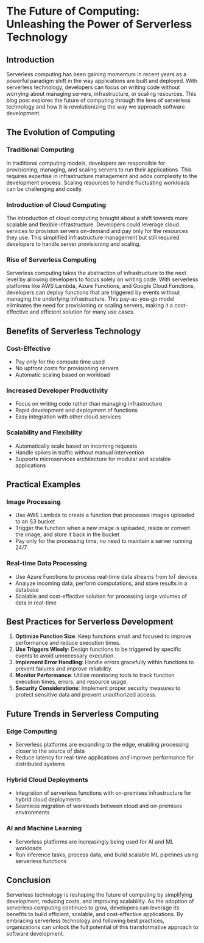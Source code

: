 # The Future of Computing: Unleashing the Power of Serverless Technology

## Introduction

Serverless computing has been gaining momentum in recent years as a powerful paradigm shift in the way applications are built and deployed. With serverless technology, developers can focus on writing code without worrying about managing servers, infrastructure, or scaling resources. This blog post explores the future of computing through the lens of serverless technology and how it is revolutionizing the way we approach software development.

## The Evolution of Computing

### Traditional Computing

In traditional computing models, developers are responsible for provisioning, managing, and scaling servers to run their applications. This requires expertise in infrastructure management and adds complexity to the development process. Scaling resources to handle fluctuating workloads can be challenging and costly.

### Introduction of Cloud Computing

The introduction of cloud computing brought about a shift towards more scalable and flexible infrastructure. Developers could leverage cloud services to provision servers on-demand and pay only for the resources they use. This simplified infrastructure management but still required developers to handle server provisioning and scaling.

### Rise of Serverless Computing

Serverless computing takes the abstraction of infrastructure to the next level by allowing developers to focus solely on writing code. With serverless platforms like AWS Lambda, Azure Functions, and Google Cloud Functions, developers can deploy functions that are triggered by events without managing the underlying infrastructure. This pay-as-you-go model eliminates the need for provisioning or scaling servers, making it a cost-effective and efficient solution for many use cases.

## Benefits of Serverless Technology

### Cost-Effective

- Pay only for the compute time used
- No upfront costs for provisioning servers
- Automatic scaling based on workload

### Increased Developer Productivity

- Focus on writing code rather than managing infrastructure
- Rapid development and deployment of functions
- Easy integration with other cloud services

### Scalability and Flexibility

- Automatically scale based on incoming requests
- Handle spikes in traffic without manual intervention
- Supports microservices architecture for modular and scalable applications

## Practical Examples

### Image Processing

- Use AWS Lambda to create a function that processes images uploaded to an S3 bucket
- Trigger the function when a new image is uploaded, resize or convert the image, and store it back in the bucket
- Pay only for the processing time, no need to maintain a server running 24/7

### Real-time Data Processing

- Use Azure Functions to process real-time data streams from IoT devices
- Analyze incoming data, perform computations, and store results in a database
- Scalable and cost-effective solution for processing large volumes of data in real-time

## Best Practices for Serverless Development

1. **Optimize Function Size**: Keep functions small and focused to improve performance and reduce execution times.
2. **Use Triggers Wisely**: Design functions to be triggered by specific events to avoid unnecessary execution.
3. **Implement Error Handling**: Handle errors gracefully within functions to prevent failures and improve reliability.
4. **Monitor Performance**: Utilize monitoring tools to track function execution times, errors, and resource usage.
5. **Security Considerations**: Implement proper security measures to protect sensitive data and prevent unauthorized access.

## Future Trends in Serverless Computing

### Edge Computing

- Serverless platforms are expanding to the edge, enabling processing closer to the source of data
- Reduce latency for real-time applications and improve performance for distributed systems

### Hybrid Cloud Deployments

- Integration of serverless functions with on-premises infrastructure for hybrid cloud deployments
- Seamless migration of workloads between cloud and on-premises environments

### AI and Machine Learning

- Serverless platforms are increasingly being used for AI and ML workloads
- Run inference tasks, process data, and build scalable ML pipelines using serverless functions

## Conclusion

Serverless technology is reshaping the future of computing by simplifying development, reducing costs, and improving scalability. As the adoption of serverless computing continues to grow, developers can leverage its benefits to build efficient, scalable, and cost-effective applications. By embracing serverless technology and following best practices, organizations can unlock the full potential of this transformative approach to software development.